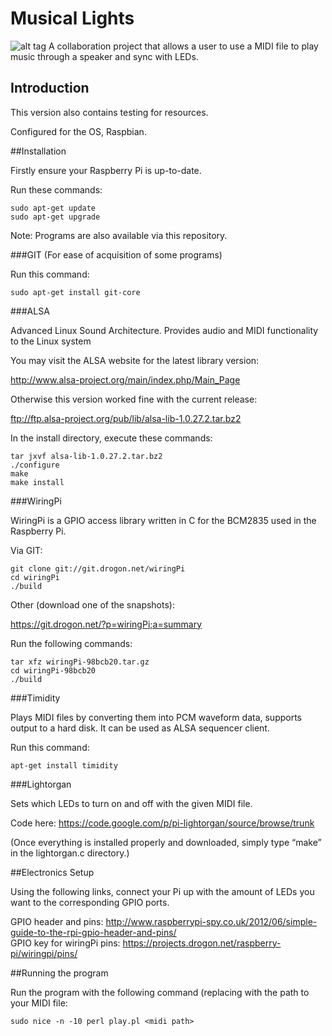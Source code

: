 # Musical Lights

![alt tag](https://github.com/s3331816/musical-lights/blob/master/img/IMG_0039.JPG?raw=true)
A collaboration project that allows a user to use a MIDI file to play music through a speaker and sync with LEDs.

## Introduction

This version also contains testing for resources. 

Configured for the OS, Raspbian.

##Installation

Firstly ensure your Raspberry Pi is up-to-date.	

Run these commands: 
 
`sudo apt-get update`  
`sudo apt-get upgrade`  

Note: Programs are also available via this repository.

###GIT (For ease of acquisition of some programs)

Run this command:  

`sudo apt-get install git-core`  

###ALSA

Advanced Linux Sound Architecture. Provides audio and MIDI functionality to the Linux 
system

You may visit the ALSA website for the latest library version: 

http://www.alsa-project.org/main/index.php/Main_Page

Otherwise this version worked fine with the current release:

ftp://ftp.alsa-project.org/pub/lib/alsa-lib-1.0.27.2.tar.bz2

In the install directory, execute these commands:  

`tar jxvf alsa-lib-1.0.27.2.tar.bz2`  
`./configure`  
`make`  
`make install`  

###WiringPi

WiringPi is a GPIO access library written in C for the BCM2835 used in the Raspberry Pi. 

Via GIT:  

`git clone git://git.drogon.net/wiringPi`  
`cd wiringPi`  
`./build`  

Other (download one of the snapshots):

https://git.drogon.net/?p=wiringPi;a=summary

Run the following commands: 
 
`tar xfz wiringPi-98bcb20.tar.gz`  
`cd wiringPi-98bcb20`  
`./build`  

###Timidity

Plays MIDI files by converting them into PCM waveform data, supports output to a hard disk. It can be used as ALSA sequencer client.

Run this command:  

`apt-get install timidity`  

###Lightorgan

Sets which LEDs to turn on and off with the given MIDI file.	

Code here: https://code.google.com/p/pi-lightorgan/source/browse/trunk

(Once everything is installed properly and downloaded, simply type “make” in the lightorgan.c directory.)


##Electronics Setup

Using the following links, connect your Pi up with the amount of LEDs you want to the corresponding GPIO ports.

GPIO header and pins: http://www.raspberrypi-spy.co.uk/2012/06/simple-guide-to-the-rpi-gpio-header-and-pins/  
GPIO key for wiringPi pins: https://projects.drogon.net/raspberry-pi/wiringpi/pins/

##Running the program

Run the program with the following command (replacing <midi path> with the path to your MIDI file:  

`sudo nice -n -10 perl play.pl <midi path>`  
